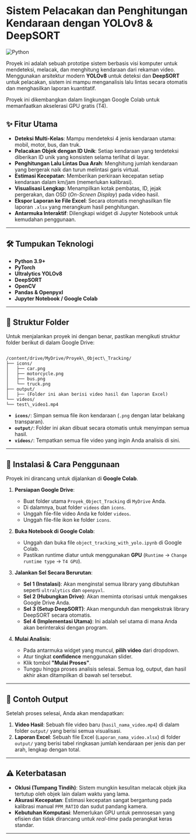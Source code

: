 
# Sistem Pelacakan dan Penghitungan Kendaraan dengan YOLOv8 & DeepSORT

![Python](https://img.shields.io/badge/Python-3.9%2B-blue.svg)

Proyek ini adalah sebuah prototipe sistem berbasis visi komputer untuk mendeteksi, melacak, dan menghitung kendaraan dari rekaman video. Menggunakan arsitektur modern **YOLOv8** untuk deteksi dan **DeepSORT** untuk pelacakan, sistem ini mampu menganalisis lalu lintas secara otomatis dan menghasilkan laporan kuantitatif.

Proyek ini dikembangkan dalam lingkungan Google Colab untuk memanfaatkan akselerasi GPU gratis (T4).


## ✨ Fitur Utama

-   **Deteksi Multi-Kelas**: Mampu mendeteksi 4 jenis kendaraan utama: mobil, motor, bus, dan truk.
-   **Pelacakan Objek dengan ID Unik**: Setiap kendaraan yang terdeteksi diberikan ID unik yang konsisten selama terlihat di layar.
-   **Penghitungan Lalu Lintas Dua Arah**: Menghitung jumlah kendaraan yang bergerak naik dan turun melintasi garis virtual.
-   **Estimasi Kecepatan**: Memberikan perkiraan kecepatan setiap kendaraan dalam km/jam (memerlukan kalibrasi).
-   **Visualisasi Lengkap**: Menampilkan kotak pembatas, ID, jejak pergerakan, dan OSD (*On-Screen Display*) pada video hasil.
-   **Ekspor Laporan ke File Excel**: Secara otomatis menghasilkan file laporan `.xlsx` yang merangkum hasil penghitungan.
-   **Antarmuka Interaktif**: Dilengkapi widget di Jupyter Notebook untuk kemudahan penggunaan.

---

## 🛠️ Tumpukan Teknologi

-   **Python 3.9+**
-   **PyTorch**
-   **Ultralytics YOLOv8**
-   **DeepSORT**
-   **OpenCV**
-   **Pandas & Openpyxl**
-   **Jupyter Notebook / Google Colab**

---

## 📂 Struktur Folder

Untuk menjalankan proyek ini dengan benar, pastikan mengikuti struktur folder berikut di dalam Google Drive:

```

/content/drive/MyDrive/Proyek\_Object\_Tracking/
├── icons/
│   ├── car.png
│   ├── motorcycle.png
│   ├── bus.png
│   └── truck.png
├── output/
│   ├── (Folder ini akan berisi video hasil dan laporan Excel)
└── videos/
└── test\_video1.mp4

```

-   **`icons/`**: Simpan semua file ikon kendaraan (`.png` dengan latar belakang transparan).
-   **`output/`**: Folder ini akan dibuat secara otomatis untuk menyimpan semua hasil.
-   **`videos/`**: Tempatkan semua file video yang ingin Anda analisis di sini.

---

## 🚀 Instalasi & Cara Penggunaan

Proyek ini dirancang untuk dijalankan di **Google Colab**.

1.  **Persiapan Google Drive**:
    -   Buat folder utama `Proyek_Object_Tracking` di `MyDrive` Anda.
    -   Di dalamnya, buat folder `videos` dan `icons`.
    -   Unggah file-file video Anda ke folder `videos`.
    -   Unggah file-file ikon ke folder `icons`.

2.  **Buka Notebook di Google Colab**:
    -   Unggah dan buka file `object_tracking_with_yolo.ipynb` di Google Colab.
    -   Pastikan runtime diatur untuk menggunakan **GPU** (`Runtime` -> `Change runtime type` -> `T4 GPU`).

3.  **Jalankan Sel Secara Berurutan**:
    -   **Sel 1 (Instalasi)**: Akan menginstal semua library yang dibutuhkan seperti `ultralytics` dan `openpyxl`.
    -   **Sel 2 (Hubungkan Drive)**: Akan meminta otorisasi untuk mengakses Google Drive Anda.
    -   **Sel 3 (Setup DeepSORT)**: Akan mengunduh dan mengekstrak library DeepSORT secara otomatis.
    -   **Sel 4 (Implementasi Utama)**: Ini adalah sel utama di mana Anda akan berinteraksi dengan program.

4.  **Mulai Analisis**:
    -   Pada antarmuka widget yang muncul, **pilih video** dari dropdown.
    -   Atur tingkat **confidence** menggunakan slider.
    -   Klik tombol **"Mulai Proses"**.
    -   Tunggu hingga proses analisis selesai. Semua log, output, dan hasil akhir akan ditampilkan di bawah sel tersebut.

---

## 📄 Contoh Output

Setelah proses selesai, Anda akan mendapatkan:
1.  **Video Hasil**: Sebuah file video baru (`hasil_nama_video.mp4`) di dalam folder `output/` yang berisi semua visualisasi.
2.  **Laporan Excel**: Sebuah file Excel (`Laporan_nama_video.xlsx`) di folder `output/` yang berisi tabel ringkasan jumlah kendaraan per jenis dan per arah, lengkap dengan total.

---

## ⚠️ Keterbatasan

-   **Oklusi (Tumpang Tindih)**: Sistem mungkin kesulitan melacak objek jika tertutup oleh objek lain dalam waktu yang lama.
-   **Akurasi Kecepatan**: Estimasi kecepatan sangat bergantung pada kalibrasi manual `PPM_RATIO` dan sudut pandang kamera.
-   **Kebutuhan Komputasi**: Memerlukan GPU untuk pemrosesan yang efisien dan tidak dirancang untuk *real-time* pada perangkat keras standar.

---

